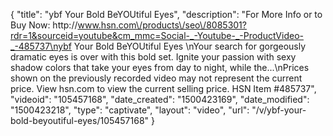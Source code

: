 {
    "title": "ybf Your Bold   BeYOUtiful Eyes",
    "description": "For More Info or to Buy Now: http:\/\/www.hsn.com\/products\/seo\/8085301?rdr=1&sourceid=youtube&cm_mmc=Social-_-Youtube-_-ProductVideo-_-485737\nybf Your Bold   BeYOUtiful Eyes  \nYour search for gorgeously dramatic eyes is over with this bold set. Ignite your passion with sexy shadow colors that take your eyes from day to night, while the...\nPrices shown on the previously recorded video may not represent the current price.  View hsn.com to view the current selling price. HSN Item #485737",
    "videoid": "105457168",
    "date_created": "1500423169",
    "date_modified": "1500423218",
    "type": "captivate",
    "layout": "video",
    "url": "\/v\/ybf-your-bold-beyoutiful-eyes\/105457168"
}